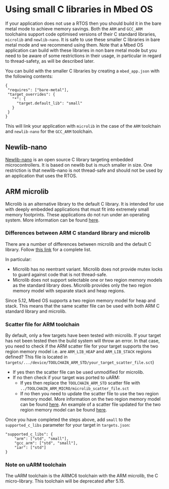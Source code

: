 <h1 id="using-small-c-libraries">Using small C libraries in Mbed OS</h1>

If your application does not use a RTOS then you should build it in the bare metal mode to achieve memory savings. Both the `ARM` and `GCC_ARM` toolchains support code optimised versions of their C standard libraries, `microlib` and `newlib-nano`. It is safe to use these smaller C libraries in bare metal mode and we recommend using them. Note that a Mbed OS application can build with these libraries in non bare metal mode but you need to be aware of some restrictions in their usage, in particular in regard to thread-safety, as will be described later.

You can build with the smaller C libraries by creating a `mbed_app.json` with the following contents:

 ```
 {
  "requires": ["bare-metal"],
  "target_overrides": {
    "*": {
      "target.default_lib": "small"
    }
  }
}
```

This will link your application with `microlib` in the case of the `ARM` toolchain and `newlib-nano` for the `GCC_ARM` toolchain.

## Newlib-nano

[Newlib-nano](https://community.arm.com/developer/ip-products/system/b/embedded-blog/posts/shrink-your-mcu-code-size-with-gcc-arm-embedded-4-7) is an open source C library targeting embedded microcontrollers. It is based on newlib but is much smaller in size. One restriction is that newlib-nano is not thread-safe and should not be used by an application that uses the RTOS.

## ARM microlib

Microlib is an alternative library to the default C library. It is intended for use with deeply embedded applications that must fit into extremely small memory footprints.
These applications do not run under an operating system. More information can be found [here](http://infocenter.arm.com/help/index.jsp?topic=/com.arm.doc.dui0808e/chr1358938937854.html).

### Differences between ARM C standard library and microlib
There are a number of differences between microlib and the default C library. Follow [this link](https://developer.arm.com/docs/100073/0613/the-arm-c-micro-library/differences-between-microlib-and-the-default-c-library) for a complete list.

In particular:
* Microlib has no reentrant variant. Microlib does not provide mutex locks to guard against code that is not thread-safe.
* Microlib does not support selectable one or two region memory models as the standard library does. Microlib provides only the two region memory model with separate stack and heap regions.

Since 5.12, Mbed OS supports a two region memory model for heap and stack. This means that the same scatter file can be used with both  ARM C standard library and microlib.

### Scatter file for ARM toolchain
By default, only a few targets have been tested with microlib. If your target has not been tested then the build system will throw an error. In that case, you need to check if the ARM scatter file for your target supports the two region memory model i.e. are `ARM_LIB_HEAP` and `ARM_LIB_STACK` regions defined? This file is located in `targets/.../device/TOOLCHAIN_ARM_STD/your_target_scatter_file.sct`)
   * If yes then the scatter file can be used unmodified for microlib.
   * If no then check if your target was ported to uARM:
      * If yes then replace the `TOOLCHAIN_ARM_STD` scatter file with `../TOOLCHAIN_ARM_MICRO/microlib_scatter_file.sct`
      * If no then you need to update the scatter file to use the two region memory model. More information on the two region memory model can be found [here](https://github.com/ARMmbed/mbed-os/blob/master/docs/design-documents/platform/memory-model/ram_memory_model.md#proposed-ram-memory-model). An example of a scatter file updated for the two region memory model can be found [here](https://github.com/ARMmbed/mbed-os/pull/9571/files?file-filters%5B%5D=.sct#diff-0ce0bec61a6d5ac63ab5ae3afcfe7119).

Once you have completed the steps above, add `small` to the `supported_c_libs` parameter for your target in `targets.json`:
```
"supported_c_libs": {
    "arm": ["std", "small"],
    "gcc_arm": ["std", "small"],
    "iar": ["std"]
}
```

### Note on uARM toolchain
The uARM toolchain is the ARMC6 toolchain with the ARM microlib, the C micro-library. This toolchain will be deprecated after 5.15.
